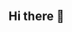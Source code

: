 ## Hi there 👋

<!--
**kosar-mahboob/kosar-mahboob** is a ✨ _special_ ✨ repository because its `README.md` (this file) appears on your GitHub profile.

# Hi there! I'm Kosar Mahboob 👋

💻 Java Developer | 🧠 OOP Lover | 🌱 Learning DSA  
🎓 Currently studying Computer Science  
💬 Ask me about Java, Swing, and HashMaps  
🌸 Passionate about building clean & simple GUIs

## 🔧 Tech Stack:
- Java
- OOP (Object-Oriented Programming)
- Java Swing
- Git & GitHub (currently learning!)

## 📫 Connect with me:
[LinkedIn](https://www.linkedin.com/in/your-username)  
[GitHub](https://github.com/kosar-mahboob)

> 🌟 Thanks for visiting my profile! Let’s grow together 💖
